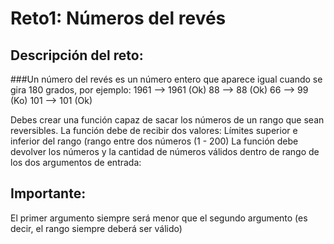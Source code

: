 # Reto1: Números del revés
## Descripción del reto:
###Un número del revés es un número entero que aparece igual cuando se gira 180 grados, por ejemplo:
1961 --> 1961 (Ok)
88 --> 88 (Ok)
66 --> 99 (Ko)
101 --> 101 (Ok)

Debes crear una función capaz de sacar los números de un rango que sean reversibles.
La función debe de recibir dos valores: Límites superior e inferior del rango (rango entre dos números (1 - 200)
La función debe devolver los números y la cantidad de números válidos dentro de rango de los dos argumentos de entrada:
## Importante:
El primer argumento siempre será menor que el segundo argumento (es decir, el
rango siempre deberá ser válido)